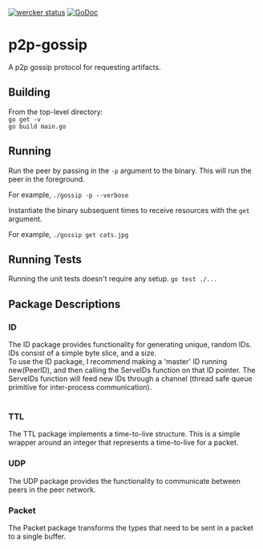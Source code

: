 [![wercker status](https://app.wercker.com/status/a6d202a73b8cae2aa7dd3b1da1ef3c12/m "wercker status")](https://app.wercker.com/project/bykey/a6d202a73b8cae2aa7dd3b1da1ef3c12)
[![GoDoc](https://godoc.org/github.com/KodyKantor/p2p-gossip?status.svg)](https://godoc.org/github.com/KodyKantor/p2p-gossip)

# p2p-gossip
A p2p gossip protocol for requesting artifacts.

## Building
From the top-level directory:
<br />
`go get -v` <br />
`go build main.go`

## Running
Run the peer by passing in the `-p` argument to the binary. This will run the peer in the foreground.

For example, `./gossip -p --verbose`

Instantiate the binary subsequent times to receive resources with the `get` argument.

For example, `./gossip get cats.jpg`

## Running Tests
Running the unit tests doesn't require any setup.
`go test ./...`

## Package Descriptions
### ID
The ID package provides functionality for generating unique, random IDs. IDs consist of a simple byte slice, and a size.
<br />
To use the ID package, I recommend making a 'master' ID running new(PeerID), and then calling the ServeIDs function on that ID pointer.
The ServeIDs function will feed new IDs through a channel (thread safe queue primitive for inter-process communication).
<br /><br />

### TTL
The TTL package implements a time-to-live structure. This is a simple wrapper around an integer that represents a
time-to-live for a packet.

### UDP
The UDP package provides the functionality to communicate between peers in the peer network.

### Packet
The Packet package transforms the types that need to be sent in a packet to a single buffer.
